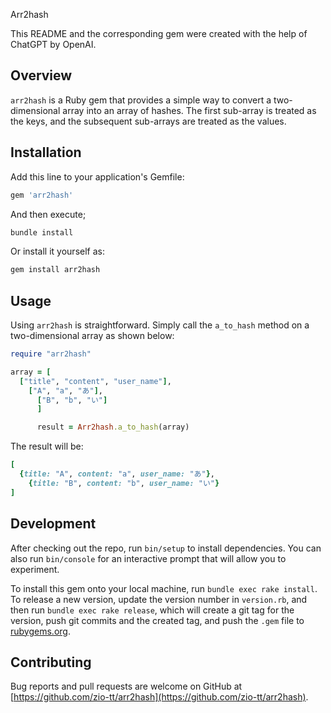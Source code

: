 Arr2hash

This README and the corresponding gem were created with the help of ChatGPT by OpenAI.

## Overview

`arr2hash` is a Ruby gem that provides a simple way to convert a two-dimensional array into an array of hashes. The first sub-array is treated as the keys, and the subsequent sub-arrays are treated as the values.

## Installation

Add this line to your application's Gemfile:

```ruby
gem 'arr2hash'
```

And then execute;

```ruby
bundle install
```

Or install it yourself as:

```ruby
gem install arr2hash
```

## Usage
Using `arr2hash` is straightforward. Simply call the `a_to_hash` method on a two-dimensional array as shown below:

```ruby
require "arr2hash"

array = [
  ["title", "content", "user_name"],
    ["A", "a", "あ"],
      ["B", "b", "い"]
      ]

      result = Arr2hash.a_to_hash(array)
```

The result will be:

```ruby
[
  {title: "A", content: "a", user_name: "あ"},
    {title: "B", content: "b", user_name: "い"}
]
```

## Development

After checking out the repo, run `bin/setup` to install dependencies. You can also run `bin/console` for an interactive prompt that will allow you to experiment.

To install this gem onto your local machine, run `bundle exec rake install`. To release a new version, update the version number in `version.rb`, and then run `bundle exec rake release`, which will create a git tag for the version, push git commits and the created tag, and push the `.gem` file to [rubygems.org](https://rubygems.org).

## Contributing

Bug reports and pull requests are welcome on GitHub at [https://github.com/zio-tt/arr2hash](https://github.com/zio-tt/arr2hash).
